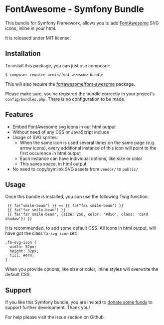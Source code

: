 # FontAwesome - Symfony Bundle

This bundle for Symfony Framework, allows you to add [FontAwesome](https://fontawesome.com/) SVG icons,
inline in your html.

It is released under MIT license.


## Installation

To install this package, you can just use composer:

```
$ composer require armin/font-awesome-bundle
```

This will also require the [fortawesome/font-awesome](https://packagist.org/packages/fortawesome/font-awesome) package.

Please make sure, you've registred the bundle correctly in your project's `config/bundles.php`.
There is no configuration to be made.


## Features

- Embed FontAwesome svg icons in our html output
- Without need of any CSS or JavaScript include
- Usage of SVG sprites:
    - When the same icon is used several times on the same page (e.g. arrow icons), 
      every additional instance of this icon will point to the first occurence in html output
    - Each instance can have individual options, like size or color
    - This saves space, in html output
- No need to copy/symlink SVG assets from `vendor/` to `public/`    


## Usage

Once this bundle is installed, you can use the following Twig function:

```
 {{ fa("smile-beam") }} == {{ fa("fas smile-beam") }}
 {{ fa("far smile-beam") }}
 {{ fa("far smile-beam", {size: 256, color: '#d50', class: 'card shadow'}) }}
```

It is recommended, to add some default CSS. 
All icons in html output, will have got the class `fa-svg-icon` set:
```
.fa-svg-icon {
  width: 32px;
  height: 32px;
  fill: #444;
}
```
When you provide options, like size or color, inline styles will overwrite the default CSS.


## Support

If you like this Symfony bundle, you are invited to [donate some funds](https://www.paypal.com/cgi-bin/webscr?cmd=_s-xclick&hosted_button_id=2DCCULSKFRZFU)
to support further development. Thank you!

For help please visit the issue section on Github.
